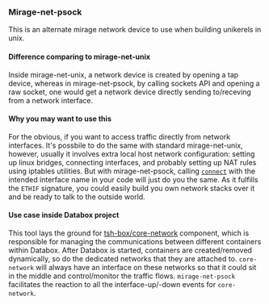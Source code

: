### Mirage-net-psock
This is an alternate mirage network device to use when building unikerels in unix.

#### Difference comparing to mirage-net-unix
Inside mirage-net-unix, a network device is created by opening a tap device, whereas in mirage-net-psock, by calling sockets API and opening a raw socket, one would get a network device directly sending to/receving from a network interface.

#### Why you may want to use this
For the obvious, if you want to access traffic directly from network interfaces. It's possbile to do the same with standard mirage-net-unix, however, usually it involves extra local host network configuration: setting up linux bridges, connecting interfaces, and probably setting up NAT rules using iptables utilities. But with mirage-net-psock, calling [`connect`](https://github.com/tsh-box/mirage-net-psock/blob/master/lib/netif.mli#L22) with the intended interface name in your code will just do you the same. As it fulfills the `ETHIF` signature, you could easily build you own network stacks over it and be ready to talk to the outside world.

#### Use case inside Databox project
This tool lays the ground for [tsh-box/core-network](https://github.com/tsh-box/core-network) component, which is responsible for managing the communications between different containers within Databox. After Databox is started, containers are created/removed dynamically, so do the dedicated networks that they are attached to. `core-network` will always have an interface on these networks so that it could sit in the middle and control/monitor the traffic flows. `mirage-net-psock` facilitates the reaction to all the interface-up/-down events for `core-network`.
